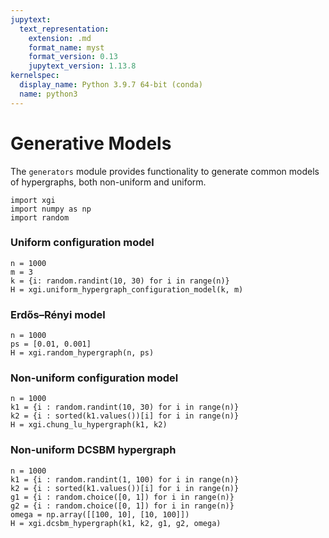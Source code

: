 ```yaml
---
jupytext:
  text_representation:
    extension: .md
    format_name: myst
    format_version: 0.13
    jupytext_version: 1.13.8
kernelspec:
  display_name: Python 3.9.7 64-bit (conda)
  name: python3
---
```


# Generative Models

The `generators` module provides functionality to generate common models of hypergraphs, both non-uniform and uniform.

```{code-cell} ipython3
import xgi
import numpy as np
import random
```

### Uniform configuration model

```{code-cell} ipython3
n = 1000
m = 3
k = {i: random.randint(10, 30) for i in range(n)}
H = xgi.uniform_hypergraph_configuration_model(k, m)
```

### Erdős–Rényi model

```{code-cell} ipython3
n = 1000
ps = [0.01, 0.001]
H = xgi.random_hypergraph(n, ps)
```

### Non-uniform configuration model

```{code-cell} ipython3
n = 1000
k1 = {i : random.randint(10, 30) for i in range(n)}
k2 = {i : sorted(k1.values())[i] for i in range(n)}
H = xgi.chung_lu_hypergraph(k1, k2)
```

### Non-uniform DCSBM hypergraph

```{code-cell} ipython3
n = 1000
k1 = {i : random.randint(1, 100) for i in range(n)}
k2 = {i : sorted(k1.values())[i] for i in range(n)}
g1 = {i : random.choice([0, 1]) for i in range(n)}
g2 = {i : random.choice([0, 1]) for i in range(n)}
omega = np.array([[100, 10], [10, 100]])
H = xgi.dcsbm_hypergraph(k1, k2, g1, g2, omega)
```
